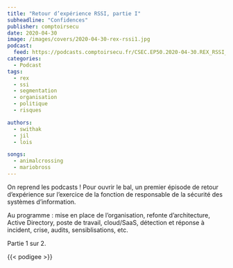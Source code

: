 ```yaml
---
title: "Retour d’expérience RSSI, partie I"
subheadline: "Confidences"
publisher: comptoirsecu
date: 2020-04-30
image: /images/covers/2020-04-30-rex-rssi1.jpg
podcast:
  feed: https://podcasts.comptoirsecu.fr/CSEC.EP50.2020-04-30.REX_RSSI_1.m4a
categories:
  - Podcast
tags:
  - rex
  - ssi
  - segmentation
  - organisation
  - politique
  - risques

authors:
  - swithak
  - jil
  - lois

songs:
  - animalcrossing
  - mariobross
---
```


On reprend les podcasts ! Pour ouvrir le bal, un premier épisode de retour d’expérience sur l’exercice de la fonction de responsable de la sécurité des systèmes d’information. 

Au programme : mise en place de l’organisation, refonte d’architecture, Active Directory, poste de travail, cloud/SaaS, détection et réponse à incident, crise, audits, sensiblisations, etc.

Partie 1 sur 2.

{{< podigee >}}
